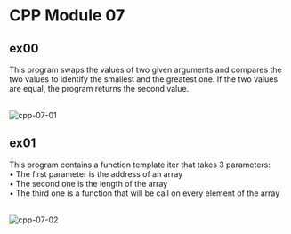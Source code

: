# CPP Module 07

## ex00
This program swaps the values of two given arguments and compares the two values to identify the smallest and the greatest one. If the two values are equal, the program returns the second value. <br> <br>

![cpp-07-01](https://github.com/RanniSch/CPP/assets/104382315/c55e1990-a32f-4112-bcd9-b9169e6cb530)

## ex01
This program contains a function template iter that takes 3 parameters: <br>
• The first parameter is the address of an array <br>
• The second one is the length of the array <br>
• The third one is a function that will be call on every element of the array  <br> <br>

![cpp-07-02](https://github.com/RanniSch/CPP/assets/104382315/9ad46007-6e2e-4088-bbbb-45aaaa72e62d)
